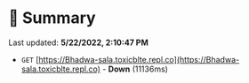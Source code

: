 # 📖 Summary
Last updated: **5/22/2022, 2:10:47 PM**

- `GET` [https://Bhadwa-sala.toxicblte.repl.co](https://Bhadwa-sala.toxicblte.repl.co) - **Down** (11136ms)
